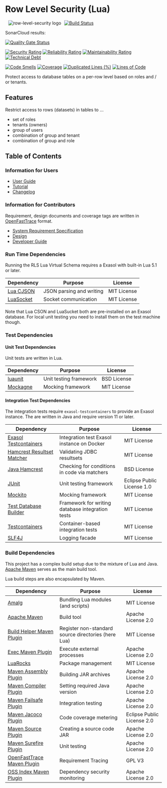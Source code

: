 # Row Level Security (Lua)

<img alt="row-level-security logo" src="doc/images/row-level-security_128x128.png" style="float:left; padding:0px 10px 10px 10px;"/>

[![Build Status](https://api.travis-ci.com/exasol/row-level-security.svg?branch=master)](https://travis-ci.org/exasol/row-level-security-lua)

SonarCloud results:

[![Quality Gate Status](https://sonarcloud.io/api/project_badges/measure?project=com.exasol%3Arow-level-security&metric=alert_status)](https://sonarcloud.io/dashboard?id=com.exasol%3Arow-level-security-lua)

[![Security Rating](https://sonarcloud.io/api/project_badges/measure?project=com.exasol%3Arow-level-security&metric=security_rating)](https://sonarcloud.io/dashboard?id=com.exasol%3Arow-level-security-lua)
[![Reliability Rating](https://sonarcloud.io/api/project_badges/measure?project=com.exasol%3Arow-level-security&metric=reliability_rating)](https://sonarcloud.io/dashboard?id=com.exasol%3Arow-level-security-lua)
[![Maintainability Rating](https://sonarcloud.io/api/project_badges/measure?project=com.exasol%3Arow-level-security&metric=sqale_rating)](https://sonarcloud.io/dashboard?id=com.exasol%3Arow-level-security-lua)
[![Technical Debt](https://sonarcloud.io/api/project_badges/measure?project=com.exasol%3Arow-level-security&metric=sqale_index)](https://sonarcloud.io/dashboard?id=com.exasol%3Arow-level-security-lua)

[![Code Smells](https://sonarcloud.io/api/project_badges/measure?project=com.exasol%3Arow-level-security&metric=code_smells)](https://sonarcloud.io/dashboard?id=com.exasol%3Arow-level-security-lua)
[![Coverage](https://sonarcloud.io/api/project_badges/measure?project=com.exasol%3Arow-level-security&metric=coverage)](https://sonarcloud.io/dashboard?id=com.exasol%3Arow-level-security-lua)
[![Duplicated Lines (%)](https://sonarcloud.io/api/project_badges/measure?project=com.exasol%3Arow-level-security&metric=duplicated_lines_density)](https://sonarcloud.io/dashboard?id=com.exasol%3Arow-level-security-lua)
[![Lines of Code](https://sonarcloud.io/api/project_badges/measure?project=com.exasol%3Arow-level-security&metric=ncloc)](https://sonarcloud.io/dashboard?id=com.exasol%3Arow-level-security-lua)

Protect access to database tables on a per-row level based on roles and / or tenants. 

## Features

Restrict access to rows (datasets) in tables to &hellip;

* set of roles
* tenants (owners)
* group of users
* combination of group and tenant
* combination of group and role

## Table of Contents

### Information for Users

* [User Guide](doc/user_guide/user_guide.md)
* [Tutorial](doc/user_guide/tutorial.md)
* [Changelog](doc/changes/changelog.md)

### Information for Contributors

Requirement, design documents and coverage tags are written in [OpenFastTrace](https://github.com/itsallcode/openfasttrace) format.

* [System Requirement Specification](doc/system_requirements.md)
* [Design](doc/design.md)
* [Developer Guide](doc/developer_guide.md)

### Run Time Dependencies

Running the RLS Lua Virtual Schema requires a Exasol with built-in Lua 5.1 or later.

| Dependency                               | Purpose                                                | License                       |
|------------------------------------------|--------------------------------------------------------|-------------------------------|
| [Lua CJSON][luacjson]                    | JSON parsing and writing                               | MIT License                   |
| [LuaSocket][luasocket]                   | Socket communication                                   | MIT License                   |

Note that Lua CSON and LuaSucket both are pre-installed on an Exasol database. For local unit testing you need to install them on the test machine though.

[luacjson]: https://www.kyne.com.au/~mark/software/lua-cjson.php
[luasocket]: http://w3.impa.br/~diego/software/luasocket/

### Test Dependencies

#### Unit Test Dependencies

Unit tests are written in Lua. 

| Dependency                               | Purpose                                                | License                       |
|------------------------------------------|--------------------------------------------------------|-------------------------------|
| [luaunit][luaunit]                       | Unit testing framework                                 | BSD License                   |
| [Mockagne][mockagne]                     | Mocking framework                                      | MIT License                   |

[luaunit]: https://github.com/bluebird75/luaunit
[mockagne]: https://github.com/vertti/mockagne

#### Integration Test Dependencies

The integration tests require `exasol-testcontainers` to provide an Exasol instance. The are written in Java and require version 11 or later.

| Dependency                                         | Purpose                                                | License                       |
|----------------------------------------------------|--------------------------------------------------------|-------------------------------|
| [Exasol Testcontainers][exasol-testcontainers]     | Integration test Exasol instance on Docker             | MIT License                   |
| [Hamcrest Resultset Matcher][hamcrest-rs-matcher]  | Validating JDBC resultsets                             | MIT License                   |
| [Java Hamcrest][java-hamcrest]                     | Checking for conditions in code via matchers           | BSD License                   |
| [JUnit][junit5]                                    | Unit testing framework                                 | Eclipse Public License 1.0    |
| [Mockito][mockito]                                 | Mocking framework                                      | MIT License                   |
| [Test Database Builder][tddb-java]                 | Framework for writing database integration tests       | MIT License                   |
| [Testcontainers][testcontainers]                   | Container-based integration tests                      | MIT License                   |
| [SLF4J][slf4j]                                     | Logging facade                                         | MIT License                   |

[exasol-testcontainers]: https://github.com/exasol/exasol-testcontainers
[hamcrest-rs-matcher]: https://github.com/exasol/hamcrest-resultset-matcher
[java-hamcrest]: http://hamcrest.org/JavaHamcrest/
[junit5]: https://junit.org/junit5
[mockito]: http://site.mockito.org/
[tddb-java]: https://github.com/exasol/test-db-builder-java
[testcontainers]: https://www.testcontainers.org/
[slf4j]: http://www.slf4j.org/

### Build Dependencies

This project has a complex build setup due to the mixture of Lua and Java. [Apache Maven][maven] serves as the main build tool.

Lua build steps are also encapsulated by Maven.

| Dependency                                | Purpose                                                | License                       |
|-------------------------------------------|--------------------------------------------------------|-------------------------------|
| [Amalg][amalg]                            | Bundling Lua modules (and scripts)                     | MIT License                   |
| [Apache Maven][maven]                     | Build tool                                             | Apache License 2.0            |
| [Build Helper Maven Plugin][build-helper] | Register non-standard source directories (here Lua)    | MIT License                   |
| [Exec Maven Plugin][exec]                 | Execute external processes                             | Apache License 2.0            |
| [LuaRocks][luarocks]                      | Package management                                     | MIT License                   |
| [Maven Assembly Plugin][assembly]         | Building JAR archives                                  | Apache License 2.0            |
| [Maven Compiler Plugin][compiler]         | Setting required Java version                          | Apache License 2.0            |
| [Maven Failsafe Plugin][failsafe]         | Integration testing                                    | Apache License 2.0            |
| [Maven Jacoco Plugin][jacoco]             | Code coverage metering                                 | Eclipse Public License 2.0    |
| [Maven Source Plugin][source]             | Creating a source code JAR                             | Apache License 2.0            |
| [Maven Surefire Plugin][surefire]         | Unit testing                                           | Apache License 2.0            |
| [OpenFastTrace Maven Plugin][oft]         |Requirement Tracing                                     | GPL V3                        |
| [OSS Index Maven Plugin][oss-index]       | Dependency security monitoring                         | Apache License 2.0            |

[amalg]: https://github.com/siffiejoe/lua-amalg
[assembly]: https://maven.apache.org/plugins/maven-assembly-plugin/
[build-helper]: http://www.mojohaus.org/build-helper-maven-plugin/
[compiler]: https://maven.apache.org/plugins/maven-compiler-plugin/
[exec]: https://www.mojohaus.org/exec-maven-plugin/
[failsafe]: https://maven.apache.org/surefire/maven-surefire-plugin/
[jacoco]: https://www.eclemma.org/jacoco/trunk/doc/maven.html
[luarocks]: https://luarocks.org/
[maven]: https://maven.apache.org/
[oft]: https://github.com/itsallcode/openfasttrace-maven-plugin
[oss-index]: https://sonatype.github.io/ossindex-maven/maven-plugin/
[source]: https://maven.apache.org/plugins/maven-source-plugin/
[surefire]: https://maven.apache.org/surefire/maven-surefire-plugin/